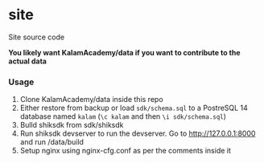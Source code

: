 # site

Site source code

**You likely want KalamAcademy/data if you want to contribute to the actual data**

### Usage

1. Clone KalamAcademy/data inside this repo
2. Either restore from backup or load ``sdk/schema.sql`` to a PostreSQL 14 database named ``kalam`` (``\c kalam`` and then ``\i sdk/schema.sql``)
3. Bulld shiksdk from sdk/shiksdk
3. Run shiksdk devserver to run the devserver. Go to http://127.0.0.1:8000 and run /data/build
4. Setup nginx using nginx-cfg.conf as per the comments inside it